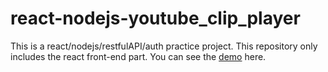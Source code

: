 # react-nodejs-youtube_clip_player
 This is a react/nodejs/restfulAPI/auth practice project.
 This repository only includes the react front-end part.
 You can see the [demo](https://infallible-kare-64a9dc.netlify.app/ "demo") here.
 
 


